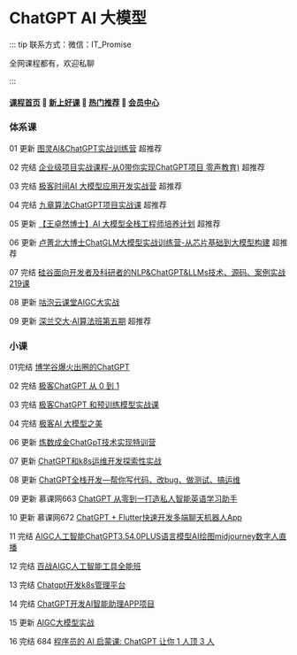 # ChatGPT AI 大模型

::: tip
联系方式：微信：IT_Promise

全网课程都有，欢迎私聊

:::

#### [**课程首页**](../../README.md) 💖 [**新上好课**](./xshk.md) 💖 [**热门推荐**](./rmtj.md) 💖 [**会员中心**](./vip.md)

### 体系课

01 更新 [图灵AI&ChatGPT实战训练营](https://appgpn9idwb6991.h5.xiaoeknow.com/v1/goods/goods_detail/p_6423fc52e4b0b0bc2bcf0677?fromH5=true) 超推荐

02 完结 [企业级项目实战课程-从0带你实现ChatGPT项目 零声教育)](https://ke.qq.com/course/6031074) 超推荐

03 完结 [极客时间AI 大模型应用开发实战营](https://u.geekbang.org/subject/llm) 超推荐

04 完结 [九章算法ChatGPT项目实战课](https://www.jiuzhang.com/course/150) 超推荐

05 更新 [【王卓然博士】AI 大模型全栈工程师培养计划](
https://www.zhihu.com/xen/market/remix/training/1658062407640682496?utm_campaign=zhihumarket&utm_medium=social&utm_source=wechat&utm_content=messages_share) 超推荐

06 更新  [卢菁北大博士ChatGLM大模型实战训练营-从芯片基础到大模型构建](https://app4tvrkyjd6910.h5.xiaoeknow.com/v1/goods/goods_detail/p_649bb2b3e4b0cf39e6dd99f3?type=3) 超推荐

07 完结 [硅谷面向开发者及科研者的NLP&ChatGPT&LLMs技术、源码、案例实战219课](https://appybiyrtzd9613.h5.xiaoeknow.com/v1/goods/goods_detail/p_62277327e4b066e9608d08ba)

08 更新 [咕泡云课堂AIGC大实战](https://ke.gupaoedu.cn/course/vip/2101)

09 更新 [深兰交大·AI算法班第五期](http://ai.aijdjy.com/index.html) 超推荐

### 小课

01完结 [博学谷爆火出圈的ChatGPT](https://www.boxuegu.com/live/detail-5593.html)

02 完结 [极客ChatGPT 从 0 到 1](https://time.geekbang.org/opencourse/videointro/100541101)

03 完结 [极客ChatGPT 和预训练模型实战课](https://time.geekbang.org/opencourse/videointro/100541201)

04 完结 [极客AI 大模型之美](https://time.geekbang.org/column/intro/100541001)

06 更新 [炼数成金ChatGpT技术实现特训营](http://www.dataguru.cn/bootcamp-41.html)

07 更新 [ChatGPT和k8s运维开发探索性实战](https://www.jtthink.com/course/212)

08 更新 [ChatGPT全栈开发—帮你写代码、改bug、做测试、搞运维](https://mp.weixin.qq.com/s/3eN-EFjMB5dqOJp2S9ZdFg)

09 更新 慕课网663 [ChatGPT 从零到一打造私人智能英语学习助手](https://coding.imooc.com/class/663.html)

10 更新 慕课网672 [ChatGPT + Flutter快速开发多端聊天机器人App](https://coding.imooc.com/class/672.html)

11 完结 [AIGC人工智能ChatGPT3.54.0PLUS语言模型AI绘图midjourney数字人直播](https://edu.51cto.com/course/34033.html)

12 完结 [百战AIGC人工智能工具全能班](https://www.itbaizhan.com/stages/id/42)

13 完结 [Chatgpt开发k8s管理平台](https://edu.51cto.com/course/33969.html)

14 完结 [ChatGPT开发AI智能助理APP项目](https://edu.51cto.com/course/33498.html)

15 更新 [AIGC大模型实战](https://www.boxuegu.com/course/outline-5647.html)

16 完结 684 [程序员的 AI 启蒙课: ChatGPT 让你 1 人顶 3 人](https://coding.imooc.com/class/684.html)